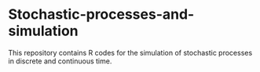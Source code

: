 # Stochastic-processes-and-simulation
This repository contains R codes for the simulation of stochastic processes in discrete and continuous time. 
